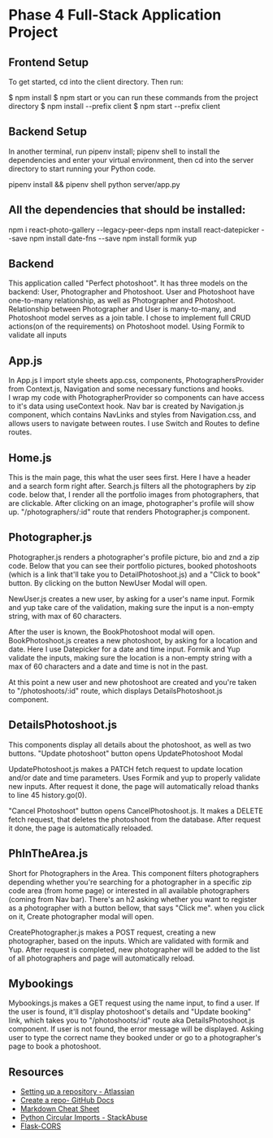 # Phase 4 Full-Stack Application Project 

## Frontend Setup
To get started, cd into the client directory. Then run:

$ npm install
$ npm start
 or you can run these commands from the project directory
$ npm install --prefix client
$ npm start --prefix client

## Backend Setup
In another terminal, run pipenv install; pipenv shell to install the dependencies and enter your virtual environment, then cd into the server directory to start running your Python code.

pipenv install  && pipenv shell
python server/app.py

## All the dependencies that should be installed:
npm i react-photo-gallery --legacy-peer-deps
npm install react-datepicker --save
npm install date-fns --save
npm install formik yup

## Backend
This application called "Perfect photoshoot". It has three models on the backend: User, Photographer and Photoshoot. User and Photoshoot have one-to-many relationship, as well as Photographer and Photoshoot. Relationship between Photographer and User is many-to-many, and Photoshoot model serves as a join table.
 I chose to implement full CRUD actions(on of the requirements) on Photoshoot model.
 Using Formik to validate all inputs

## App.js
In App.js I import style sheets app.css, components, PhotographersProvider from Context.js, Navigation and some necessary functions and hooks.  
I wrap my code with PhotographerProvider so components can have access to it's data using useContext hook.
Nav bar is created by Navigation.js component, which contains NavLinks and styles from Navigation.css, and allows users to navigate between routes. I use Switch and Routes to define routes.

## Home.js
This is the main page, this what the user sees first. Here I have a header and a search form right after. Search.js filters all the photographers by zip code. 
below that, I render all the portfolio images from photographers, that are clickable. 
After clicking on an image, photographer's profile will show up. "/photographers/:id" route that renders Photographer.js component. 
## Photographer.js  
Photographer.js renders a photographer's profile picture, bio and znd a zip code. Below that you can see their portfolio pictures, booked photoshoots (which is a link that'll take you to DetailPhotoshoot.js) and a "Click to book" button.
By clicking on the button NewUser Modal will open. 

NewUser.js creates a new user, by asking for a user's name input. Formik and yup take care of the validation, making sure the input is a non-empty string, with max of 60 characters.

After the user is known, the BookPhotoshoot modal will open.
BookPhotoshoot.js creates a new photoshoot, by asking for a location and date. Here I use Datepicker for a date and time input. Formik and Yup validate the inputs, making sure the location is a non-empty string with a max of 60 characters and a date and time is not in the past.  

At this point a new user and new photoshoot are created and you're taken to "/photoshoots/:id" route, which displays DetailsPhotoshoot.js component.

## DetailsPhotoshoot.js
This components display all details about the photoshoot, as well as two buttons. "Update photoshoot" button opens UpdatePhotoshoot Modal
 
UpdatePhotoshoot.js makes a PATCH fetch request to update location and/or date and time parameters. Uses Formik and yup to properly validate new inputs. After request it done, the page will automatically reload thanks to line 45 history.go(0). 

"Cancel Photoshoot" button opens CancelPhotoshoot.js. It makes a DELETE fetch request, that deletes the photoshoot from the database. After request it done, the page is automatically reloaded.

## PhInTheArea.js
Short for Photographers in the Area. This component filters photographers depending whether you're searching for a photographer in a specific zip code area (from home page) or interested in all available photographers (coming from Nav bar).
There's an h2 asking whether you want to register as a photographer with a button bellow, that says "Click me". when you click on it, Create photographer modal will open.

CreatePhotographer.js makes a POST request, creating a new photographer, based on the inputs. Which are validated with formik and Yup. After request is completed, new photographer will be added to the list of all photographers and page will automatically reload.

## Mybookings
Mybookings.js makes a GET request using the name input, to find a user. If the user is found, it'll display photoshoot's details and "Update booking" link, which takes you to "/photoshoots/:id" route aka DetailsPhotoshoot.js component.
If user is not found, the error message will be displayed. Asking user to type the correct name they booked under or go to a photographer's page to book a photoshoot.
## Resources

- [Setting up a repository - Atlassian](https://www.atlassian.com/git/tutorials/setting-up-a-repository)
- [Create a repo- GitHub Docs](https://docs.github.com/en/get-started/quickstart/create-a-repo)
- [Markdown Cheat Sheet](https://www.markdownguide.org/cheat-sheet/)
- [Python Circular Imports - StackAbuse](https://stackabuse.com/python-circular-imports/)
- [Flask-CORS](https://flask-cors.readthedocs.io/en/latest/)
